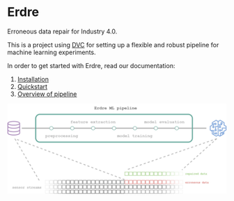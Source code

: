 # Erdre

Erroneous data repair for Industry 4.0.

This is a project using [DVC](https://dvc.org/) for setting up a flexible and
robust pipeline for machine learning experiments.

In order to get started with Erdre, read our documentation:

1. [Installation](https://github.com/SINTEF-9012/Erdre/blob/master/docs/tutorials/01_installation.md)
2. [Quickstart](https://github.com/SINTEF-9012/Erdre/blob/master/docs/tutorials/02_quickstart.md)
3. [Overview of pipeline](https://github.com/SINTEF-9012/Erdre/blob/master/docs/tutorials/03_pipeline.md)

![Erdre pipeline diagram](img/erdre.jpg)
